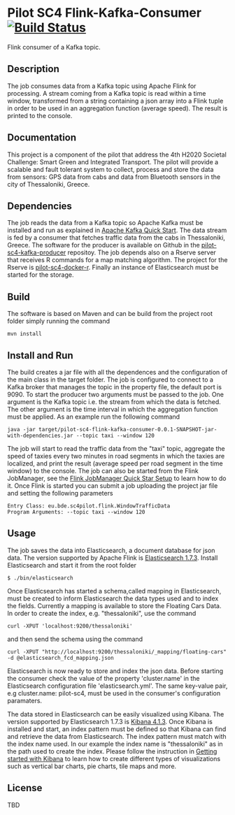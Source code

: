 Pilot SC4 Flink-Kafka-Consumer [![Build Status](https://travis-ci.org/big-data-europe/pilot-sc4-flink-kafka-consumer.svg?branch=master)](https://travis-ci.org/big-data-europe/pilot-sc4-flink-kafka-consumer)
=====================
Flink consumer of a Kafka topic. 

## Description
The job consumes data from a Kafka topic using Apache Flink for processing. A stream coming from a Kafka topic is read within
a time window, transformed from a string containing a json array into a Flink tuple in order to be used in an aggregation function (average speed).
The result is printed to the console. 

## Documentation 
This project is a component of the pilot that address the 4th H2020 Societal Challenge: Smart Green and Integrated Transport. 
The pilot will provide a scalable and fault tolerant system to collect, process and store the data from sensors: GPS data from 
cabs and data from Bluetooth sensors in the city of Thessaloniki, Greece.

## Dependencies 
The job reads the data from a Kafka topic so Apache Kafka must be installed and run as explained in [Apache Kafka Quick Start](http://kafka.apache.org/documentation.html#quickstart).
The data stream is fed by a consumer that fetches traffic data from the cabs in Thessaloniki, Greece. The software for the producer is available on Github in the [pilot-sc4-kafka-producer](https://github.com/big-data-europe/pilot-sc4-kafka-producer) repositoy. The job depends also on a Rserve server that receives R commands for a map matching algorithm. The project for the Rserve is [pilot-sc4-docker-r](https://github.com/big-data-europe/pilot-sc4-docker-r). Finally an instance of Elasticsearch must be started for the storage.   

## Build 
The software is based on Maven and can be build from the project root folder simply running the command

    mvn install

## Install and Run 
The build creates a jar file with all the dependences and the configuration of the main class in the target folder. The job is configured to connect to a Kafka broker
that manages the topic in the property file, the default port is 9090. To start the producer two arguments must be passed to the job. One argument is the Kafka topic i.e. the stream 
from which the data is fetched. The other argument is the time interval in which the aggregation function must be applied. As an example run the following command

    java -jar target/pilot-sc4-flink-kafka-consumer-0.0.1-SNAPSHOT-jar-with-dependencies.jar --topic taxi --window 120

The job will start to read the traffic data from the "taxi" topic, aggregate the speed of taxies every two minutes in road segments in which the taxies are localized, and print the result (average speed per road segment in the time window) to the console.
The job can also be started from the Flink JobManager, see the [Flink JobManager Quick Star Setup](https://ci.apache.org/projects/flink/flink-docs-release-1.0/quickstart/setup_quickstart.html) to learn how to do it. Once Flink is started you can submit a job uploading the project jar file and setting the following parameters

    Entry Class: eu.bde.sc4pilot.flink.WindowTrafficData
    Program Arguments: --topic taxi --window 120

## Usage 
The job saves the data into Elasticsearch, a document database for json data. The version supported by Apache Flink is [Elasticsearch 1.7.3](https://www.elastic.co/downloads/past-releases/elasticsearch-1-7-3). Install Elasticsearch and start it from the root folder

    $ ./bin/elasticsearch

Once Elasticsearch has started a schema,called mapping in Elasticsearch, must be created to inform Elasticsearch the data types used and to index the fields. Currently a mapping is available to store the Floating Cars Data. In  order to create the index, e.g. "thessaloniki", use the command 

    curl -XPUT 'localhost:9200/thessaloniki'

and then send the schema using the command

    curl -XPUT "http://localhost:9200/thessaloniki/_mapping/floating-cars" -d @elasticsearch_fcd_mapping.json
    
Elasticsearch is now ready to store and index the json data. Before starting the consumer check the value of the property 'cluster.name' in the Elasticsearch configuration file 'elasticsearch.yml'. 
The same key-value pair, e.g cluster.name: pilot-sc4, must be used in the consumer's configuration paramaters. 

The data stored in Elasticsearch can be easily visualized using Kibana. The version supported by Elasticsearch 1.7.3 is [Kibana 4.1.3](https://www.elastic.co/downloads/past-releases/kibana-4-1-3). 
Once Kibana is installed and start, an index pattern must be defined so that Kibana can find and retrieve the data from Elasticsearch. The index pattern must match with the index name used. In our example the index name is "thessaloniki" as in the path used
to create the index. Please follow the instruction in [Getting started with Kibana](https://www.elastic.co/guide/en/kibana/current/getting-started.html) to learn how to create different types of visualizations such as vertical bar charts, pie charts, tile maps and more. 
 

## License 
TBD

